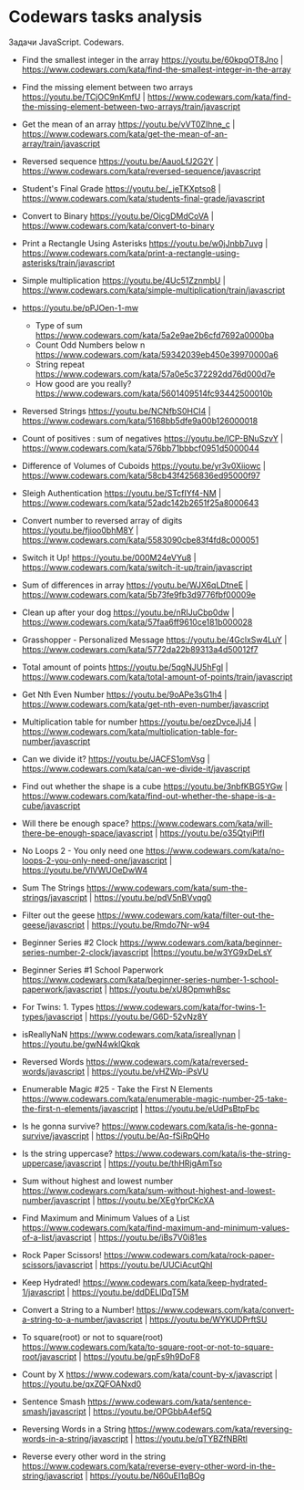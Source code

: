# Codewars tasks analysis

Задачи JavaScript. Codewars.

* Find the smallest integer in the array https://youtu.be/60kpqOT8Jno | https://www.codewars.com/kata/find-the-smallest-integer-in-the-array
* Find the missing element between two arrays https://youtu.be/TCjOC9nKmfU | https://www.codewars.com/kata/find-the-missing-element-between-two-arrays/train/javascript
* Get the mean of an array https://youtu.be/vVT0ZIhne_c | https://www.codewars.com/kata/get-the-mean-of-an-array/train/javascript
* Reversed sequence https://youtu.be/AauoLfJ2G2Y | https://www.codewars.com/kata/reversed-sequence/javascript
* Student's Final Grade https://youtu.be/_jeTKXptso8 | https://www.codewars.com/kata/students-final-grade/javascript
* Convert to Binary https://youtu.be/OicgDMdCoVA | https://www.codewars.com/kata/convert-to-binary
* Print a Rectangle Using Asterisks https://youtu.be/w0jJnbb7uvg | https://www.codewars.com/kata/print-a-rectangle-using-asterisks/train/javascript
* Simple multiplication https://youtu.be/4Uc51ZznmbU | https://www.codewars.com/kata/simple-multiplication/train/javascript

* https://youtu.be/pPJOen-1-mw
  * Type of sum https://www.codewars.com/kata/5a2e9ae2b6cfd7692a0000ba
  * Count Odd Numbers below n https://www.codewars.com/kata/59342039eb450e39970000a6
  * String repeat https://www.codewars.com/kata/57a0e5c372292dd76d000d7e
  * How good are you really? https://www.codewars.com/kata/5601409514fc93442500010b

* Reversed Strings https://youtu.be/NCNfbS0HCI4 | https://www.codewars.com/kata/5168bb5dfe9a00b126000018
* Count of positives : sum of negatives https://youtu.be/ICP-BNuSzvY | https://www.codewars.com/kata/576bb71bbbcf0951d5000044
* Difference of Volumes of Cuboids https://youtu.be/yr3v0Xiiowc | https://www.codewars.com/kata/58cb43f4256836ed95000f97
* Sleigh Authentication https://youtu.be/STcfIYf4-NM | https://www.codewars.com/kata/52adc142b2651f25a8000643
* Convert number to reversed array of digits https://youtu.be/fjioo0bhM8Y |  https://www.codewars.com/kata/5583090cbe83f4fd8c000051
* Switch it Up! https://youtu.be/000M24eVYu8 | https://www.codewars.com/kata/switch-it-up/train/javascript
* Sum of differences in array https://youtu.be/WJX6qLDtneE | https://www.codewars.com/kata/5b73fe9fb3d9776fbf00009e
* Clean up after your dog https://youtu.be/nRIJuCbp0dw | https://www.codewars.com/kata/57faa6ff9610ce181b000028
* Grasshopper - Personalized Message https://youtu.be/4GclxSw4LuY | https://www.codewars.com/kata/5772da22b89313a4d50012f7
* Total amount of points https://youtu.be/5qgNJU5hFgI | https://www.codewars.com/kata/total-amount-of-points/train/javascript
* Get Nth Even Number https://youtu.be/9oAPe3sG1h4 | https://www.codewars.com/kata/get-nth-even-number/javascript
* Multiplication table for number https://youtu.be/oezDvceJjJ4 | https://www.codewars.com/kata/multiplication-table-for-number/javascript
* Can we divide it? https://youtu.be/JACFS1omVsg | https://www.codewars.com/kata/can-we-divide-it/javascript
* Find out whether the shape is a cube https://youtu.be/3nbfKBG5YGw | https://www.codewars.com/kata/find-out-whether-the-shape-is-a-cube/javascript
* Will there be enough space? https://www.codewars.com/kata/will-there-be-enough-space/javascript | https://youtu.be/o35QtyiPlfI
* No Loops 2 - You only need one https://www.codewars.com/kata/no-loops-2-you-only-need-one/javascript | https://youtu.be/VlVWUOeDwW4
* Sum The Strings https://www.codewars.com/kata/sum-the-strings/javascript | https://youtu.be/pdV5nBVvqg0
* Filter out the geese https://www.codewars.com/kata/filter-out-the-geese/javascript | https://youtu.be/Rmdo7Nr-w94
* Beginner Series #2 Clock https://www.codewars.com/kata/beginner-series-number-2-clock/javascript |https://youtu.be/w3YG9xDeLsY
* Beginner Series #1 School Paperwork https://www.codewars.com/kata/beginner-series-number-1-school-paperwork/javascript | https://youtu.be/xU8OpmwhBsc
* For Twins: 1. Types https://www.codewars.com/kata/for-twins-1-types/javascript | https://youtu.be/G6D-52vNz8Y
* isReallyNaN https://www.codewars.com/kata/isreallynan | https://youtu.be/gwN4wklQkqk
* Reversed Words https://www.codewars.com/kata/reversed-words/javascript | https://youtu.be/vHZWp-iPsVU
* Enumerable Magic #25 - Take the First N Elements https://www.codewars.com/kata/enumerable-magic-number-25-take-the-first-n-elements/javascript | https://youtu.be/eUdPsBtpFbc
* Is he gonna survive? https://www.codewars.com/kata/is-he-gonna-survive/javascript | https://youtu.be/Aq-fSiRpQHo
* Is the string uppercase? https://www.codewars.com/kata/is-the-string-uppercase/javascript | https://youtu.be/thHRjgAmTso
* Sum without highest and lowest number https://www.codewars.com/kata/sum-without-highest-and-lowest-number/javascript | https://youtu.be/XEgYprCKcXA
* Find Maximum and Minimum Values of a List https://www.codewars.com/kata/find-maximum-and-minimum-values-of-a-list/javascript | https://youtu.be/iBs7V0i81es
* Rock Paper Scissors! https://www.codewars.com/kata/rock-paper-scissors/javascript | https://youtu.be/UUCiAcutQhI
* Keep Hydrated! https://www.codewars.com/kata/keep-hydrated-1/javascript | https://youtu.be/ddDELlDqT5M
* Convert a String to a Number! https://www.codewars.com/kata/convert-a-string-to-a-number/javascript | https://youtu.be/WYKUDPrftSU
* To square(root) or not to square(root) https://www.codewars.com/kata/to-square-root-or-not-to-square-root/javascript | https://youtu.be/gpFs9h9DoF8
* Count by X https://www.codewars.com/kata/count-by-x/javascript | https://youtu.be/qxZQFOANxd0
* Sentence Smash https://www.codewars.com/kata/sentence-smash/javascript  | https://youtu.be/OPGbbA4ef5Q
* Reversing Words in a String https://www.codewars.com/kata/reversing-words-in-a-string/javascript  |  https://youtu.be/qTYBZfNBRtI
* Reverse every other word in the string https://www.codewars.com/kata/reverse-every-other-word-in-the-string/javascript  | https://youtu.be/N60uEI1qBOg
